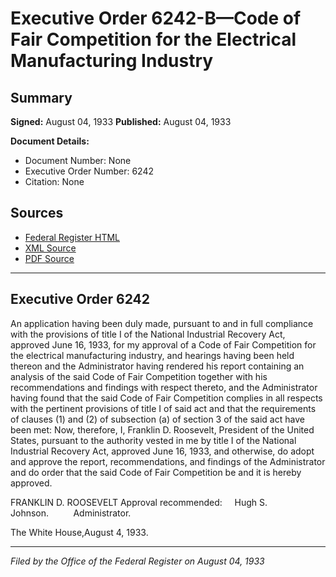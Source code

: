 # Executive Order 6242-B—Code of Fair Competition for the Electrical Manufacturing Industry

## Summary

**Signed:** August 04, 1933
**Published:** August 04, 1933

**Document Details:**
- Document Number: None
- Executive Order Number: 6242
- Citation: None

## Sources
- [Federal Register HTML](https://www.presidency.ucsb.edu/documents/executive-order-6242-b-code-fair-competition-for-the-electrical-manufacturing-industry)
- [XML Source](None)
- [PDF Source](None)

---

## Executive Order 6242

An application having been duly made, pursuant to and in full compliance with the provisions of title I of the National Industrial Recovery Act, approved June 16, 1933, for my approval of a Code of Fair Competition for the electrical manufacturing industry, and hearings having been held thereon and the Administrator having rendered his report containing an analysis of the said Code of Fair Competition together with his recommendations and findings with respect thereto, and the Administrator having found that the said Code of Fair Competition complies in all respects with the pertinent provisions of title I of said act and that the requirements of clauses (1) and (2) of subsection (a) of section 3 of the said act have been met:
Now, therefore, I, Franklin D. Roosevelt, President of the United States, pursuant to the authority vested in me by title I of the National Industrial Recovery Act, approved June 16, 1933, and otherwise, do adopt and approve the report, recommendations, and findings of the Administrator and do order that the said Code of Fair Competition be and it is hereby approved.

FRANKLIN D. ROOSEVELT
Approval recommended:     Hugh S. Johnson.          Administrator.

The White House,August 4, 1933.

---

*Filed by the Office of the Federal Register on August 04, 1933*
